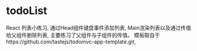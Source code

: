 # todoList
React
列表小练习,
通过Head组件键盘事件添加列表,
Main渲染列表以及通过传值给父组件删除列表,
主要练习了父组件与子组件的传值。
模板取自于https://github.com/tastejs/todomvc-app-template.git,

 
